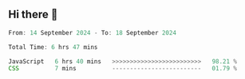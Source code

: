 ## Hi there 👋
<!--START_SECTION:Muni-->

```Javascript
From: 14 September 2024 - To: 18 September 2024

Total Time: 6 hrs 47 mins

JavaScript   6 hrs 40 mins   >>>>>>>>>>>>>>>>>>>>>>>>>   98.21 %
CSS          7 mins          -------------------------   01.79 %
```

<!--END_SECTION:Muni-->
